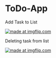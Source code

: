 # ToDo-App

Add Task to List

<a href="https://imgflip.com/gif/3extrg"><img src="https://i.imgflip.com/3extrg.gif" title="made at imgflip.com"/></a>


Deleting task from list

<a href="https://imgflip.com/gif/3exu0k"><img src="https://i.imgflip.com/3exu0k.gif" title="made at imgflip.com"/></a>
